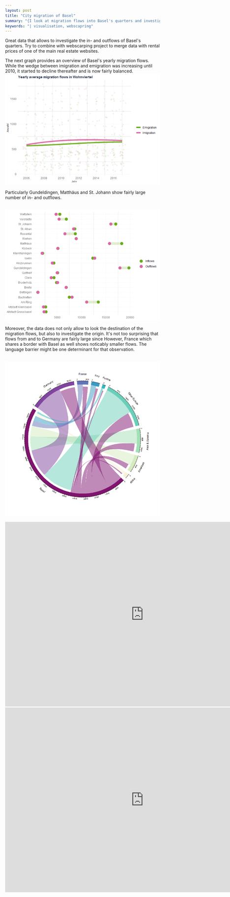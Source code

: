 ```yaml
---
layout: post
title: "City migration of Basel"
summary: "{I look at migration flows into Basel's quarters and investigate the correlation with webscraped rental prices.}"
keywords: "| visualisation, webscapring"
---
```

 Great data that allows to investigate the in- and outflows of Basel's quarters. Try to combine with webscarping project to merge data with rental prices of one of the main real estate websites. 
 
 The next graph provides an overview of Basel's yearly migration flows. While the wedge between imigration and emigration was increasing until 2010, it started to decline thereafter and is now fairly balanced.
      <br> ![](https://raw.githubusercontent.com/purplestat/purplestat.github.io/master/_posts/basel/unnamed-chunk-13-1.png?raw=true?style=centerme)  <br>
      
Particularly Gundeldingen, Matthäus and St. Johann show fairly large number of in- and outflows.
  
 <br> ![](https://raw.githubusercontent.com/purplestat/purplestat.github.io/master/_posts/basel/unnamed-chunk-15-1.png?raw=true?style=centerme)  <br>
 
 Moreover, the data does not only allow to look the destination of the migration flows, but also to investigate the origin. It's not too surprising that flows from and to Germany are fairly large since 
 However, France which shares a border with Basel as well shows noticably smaller flows. The language barrier might be one determinant for that observation. 
 
<br> ![](https://raw.githubusercontent.com/purplestat/purplestat.github.io/master/_posts/basel/unnamed-chunk-18-1.png?raw=true?style=centerme)  <br>
   
   
<center>
<iframe src="https://rstudio-pubs-static.s3.amazonaws.com/566868_64939f1c851546598c41c15da15b01ca.html" style="border: none; width: 900px; height: 600px" scrolling="no"></iframe>
</center>

<center>
<iframe src="https://rstudio-pubs-static.s3.amazonaws.com/566871_e3b510f7f12844c1a2a4880f6a4c953a.html" style="border: none; width: 900px; height: 600px" scrolling="no"></iframe>
</center>
